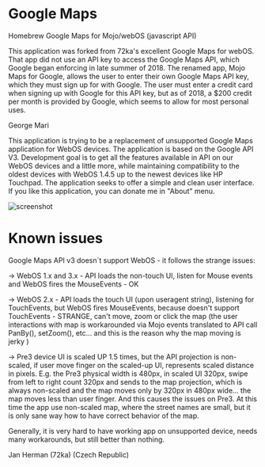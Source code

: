Google Maps
===========

Homebrew Google Maps for Mojo/webOS (javascript API)

This application was forked from 72ka's excellent Google Maps for webOS.  That app did not use an API key to access the Google Maps API, which Google began enforcing in late summer of 2018.  The renamed app, Mojo Maps for Google, allows the user to enter their own Google Maps API key, which they must sign up for with Google.  The user must enter a credit card when signing up with Google for this API key, but as of 2018, a $200 credit per month is provided by Google, which seems to allow for most personal uses.

George Mari

This application is trying to be a replacement of unsupported Google Maps application for WebOS devices. The application is based on the Google API V3. Development goal is to get all the features available in API on our WebOS devices and a little more, while maintaining compatibility to the oldest devices with WebOS 1.4.5 up to the newest devices like HP Touchpad. The application seeks to offer a simple and clean user interface. If you like this application, you can donate me in "About" menu.


![screenshot](http://cdn.webosnation.com/sites/webosnation.com/files/imagecache/w320/apps/screenshots/PrewareShot.PNG)

Known issues
============

Google Maps API v3 doesn´t support WebOS - it follows the strange issues:

-> WebOS 1.x and 3.x - API loads the non-touch UI, listen for Mouse events and WebOS fires the MouseEvents - OK

-> WebOS 2.x - API loads the touch UI (upon useragent string), listening for TouchEvents, but WebOS fires MouseEvents, because doesn't support TouchEvents - STRANGE, can't move, zoom or click the map
  (the user interactions with map is workarounded via Mojo events translated to API call PanBy(), setZoom(), etc... and this is the reason why the map moving is jerky )
  
-> Pre3 device UI is scaled UP 1.5 times, but the API projection is non-scaled, if user move finger on the scaled-up UI, represents scaled distance in pixels. E.g. the Pre3 physical width is 480px, in scaled UI 320px, swipe from left to right count 320px and sends to the map projection, which is always non-scaled and the map moves only by 320px in 480px wide... the map moves less than user finger. And this causes the issues on Pre3. At this time the app use non-scaled map, where the street names are small, but it is only sane way how to have correct behavior of the map.

Generally, it is very hard to have working app on unsupported device, needs many workarounds, but still better than nothing.

Jan Herman (72ka)
(Czech Republic)
